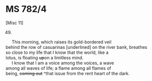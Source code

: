 # MS 782/4

[Misc 11]

49. 

&nbsp;&nbsp;&nbsp;&nbsp;&nbsp;This morning, which raises its gold-bordered veil \
behind the row of casuarinas [underlined] on the river bank, breathes \
so close to my life that I know that the world, like a \
lotus, is floating ~~up~~on a limitless mind. \
&nbsp;&nbsp;&nbsp;&nbsp;&nbsp;I know that I am a voice among the voices, a wave \
among all waves of life; a flame among all flames of \
being, ~~coming out~~ ^that issue from the rent heart of the dark. 
